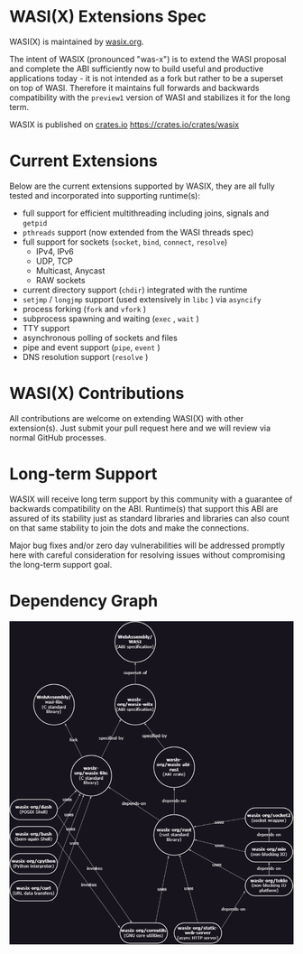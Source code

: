# WASI(X) Extensions Spec

WASI(X) is maintained by [wasix.org](https://wasix.org).

The intent of WASIX (pronounced "was-x") is to extend the WASI proposal and
complete the ABI sufficiently now to build useful and productive applications
today - it is not intended as a fork but rather to be a superset on top of WASI.
Therefore it maintains full forwards and backwards compatibility with the `preview1`
version of WASI and stabilizes it for the long term.

WASIX is published on [crates.io](https://crates.io)
https://crates.io/crates/wasix

# Current Extensions

Below are the current extensions supported by WASIX, they are all fully tested and
incorporated into supporting runtime(s):

- full support for efficient multithreading including joins, signals
  and `getpid`
- `pthreads` support (now extended from the WASI threads spec)
- full support for sockets (`socket`, `bind`, `connect`, `resolve`)
    - IPv4, IPv6
    - UDP, TCP
    - Multicast, Anycast
    - RAW sockets
- current directory support (`chdir`) integrated with the runtime
- `setjmp` / `longjmp` support (used extensively in `libc` ) via `asyncify`
- process forking (`fork` and `vfork` )
- subprocess spawning and waiting (`exec` , `wait` )
- TTY support
- asynchronous polling of sockets and files
- pipe and event support (`pipe`, `event` )
- DNS resolution support (`resolve` )

# WASI(X) Contributions

All contributions are welcome on extending WASI(X) with other extension(s). Just submit your pull request
here and we will review via normal GitHub processes.

# Long-term Support

WASIX will receive long term support by this community with a guarantee of backwards compatibility on the ABI.
Runtime(s) that support this ABI are assured of its stability just as standard libraries and libraries can
also count on that same stability to join the dots and make the connections.

Major bug fixes and/or zero day vulnerabilities will be addressed promptly here with careful consideration for
resolving issues without compromising the long-term support goal.

# Dependency Graph

![Dependencieis](dependencies.drawio.png)

